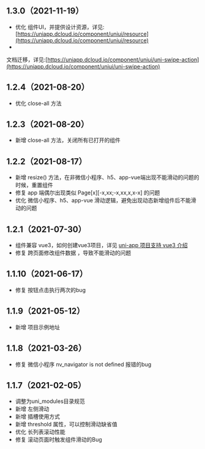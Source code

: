 ## 1.3.0（2021-11-19）

- 优化
  组件UI，并提供设计资源，详见:[https://uniapp.dcloud.io/component/uniui/resource](https://uniapp.dcloud.io/component/uniui/resource)
-
文档迁移，详见:[https://uniapp.dcloud.io/component/uniui/uni-swipe-action](https://uniapp.dcloud.io/component/uniui/uni-swipe-action)

## 1.2.4（2021-08-20）

- 优化 close-all 方法

## 1.2.3（2021-08-20）

- 新增 close-all 方法，关闭所有已打开的组件

## 1.2.2（2021-08-17）

- 新增 resize() 方法，在非微信小程序、h5、app-vue端出现不能滑动的问题的时候，重置组件
- 修复 app 端偶尔出现类似 Page[x][-x,xx;-x,xx,x,x-x] 的问题
- 优化 微信小程序、h5、app-vue 滑动逻辑，避免出现动态新增组件后不能滑动的问题

## 1.2.1（2021-07-30）

- 组件兼容 vue3，如何创建vue3项目，详见 [uni-app 项目支持 vue3 介绍](https://ask.dcloud.net.cn/article/37834)
- 修复 跨页面修改组件数据 ，导致不能滑动的问题

## 1.1.10（2021-06-17）

- 修复 按钮点击执行两次的bug

## 1.1.9（2021-05-12）

- 新增 项目示例地址

## 1.1.8（2021-03-26）

- 修复 微信小程序 nv_navigator is not defined 报错的bug

## 1.1.7（2021-02-05）

- 调整为uni_modules目录规范
- 新增 左侧滑动
- 新增 插槽使用方式
- 新增 threshold 属性，可以控制滑动缺省值
- 优化 长列表滚动性能
- 修复 滚动页面时触发组件滑动的Bug
